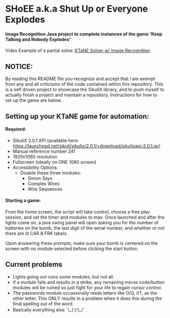 # SHoEE a.k.a Shut Up or Everyone Explodes
#### Image Recognition Java project to complete instances of the game 'Keep Talking and Nobody Explodes'
Video Example of a partial solve: [KTaNE Solver w/ Image Recognition](https://i.imgur.com/WeflhxZ.mp4)

## NOTICE: 
By reading this README file you recognize and accept that I am exempt from any and all criticisms of the code contained within this repository. This is a self driven project to showcase the SikuliX library, and to push myself to actually finish a project and maintain a repository. Instructions for how to set up the game are below.





## Setting up your KTaNE game for automation:

#### Required:
- SikuliX 2.0.1 API (available here: https://launchpad.net/sikuli/sikulix/2.0.1/+download/sikulixapi-2.0.1.jar)
- Manual reference number 241
- 1920x1080 resolution
- Fullscreen (ideally on ONE 1080 screen)
- Accessibility Options:
	- Disable these three modules:
		- Simon Says
		- Complex Wires
		- Wire Sequences
		
		
#### Starting a game:
From the home screen, the script will take control, choose a free play session, and set the timer and modules to max. 
Once launched and after the lights come on, a java swing panel will open asking you for the number of batteries on the bomb, the last digit of the serial number, and whether or not there are lit CAR & FRK labels.

Upon answering these prompts, make sure your bomb is centered on the screen with no module selected before clicking the start button.




## Current problems
- Lights going out ruins *some* modules, but not all. 
- If a module fails and results in a strike, any remaining morse code/button modules will be ruined so just fight for your life to regain cursor control.
- The passwords module occasionally reads letters like O/Q, I/T, as the other letter. This ONLY results in a problem when it does this during the final spelling out of the word.
- Basically everything else ¯\\\_(ツ)\_/¯
